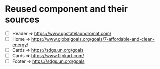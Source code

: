 # Reused component and their sources

- [ ] Header => https://www.upstatelaundromat.com/
- [ ] Home => https://www.globalgoals.org/goals/7-affordable-and-clean-energy/
- [ ] Cards => https://sdgs.un.org/goals
- [ ] Cards => https://www.flipkart.com/
- [ ] Footer => https://sdgs.un.org/goals